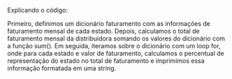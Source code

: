 Explicando o código:

Primeiro, definimos um dicionário faturamento com as informações de faturamento mensal de cada estado.
Depois, calculamos o total de faturamento mensal da distribuidora somando os valores do dicionário com a função sum().
Em seguida, iteramos sobre o dicionário com um loop for, onde para cada estado e valor de faturamento, calculamos o percentual de representação do estado no total de faturamento e imprimimos essa informação formatada em uma string.